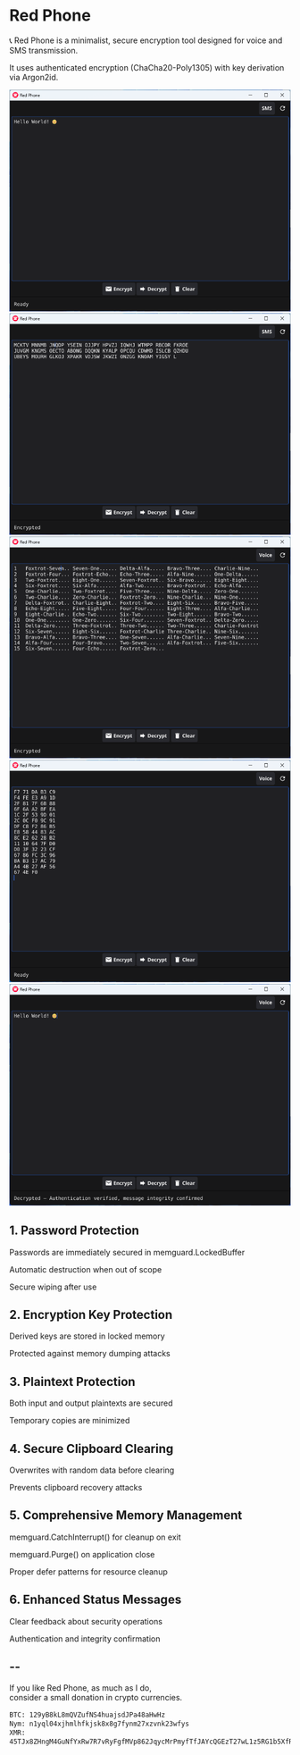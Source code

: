 # Red Phone
📞 Red Phone is a minimalist, secure encryption tool designed for voice and SMS transmission.  

It uses authenticated encryption (ChaCha20-Poly1305) with key derivation via Argon2id. 

![redphone](img/1.png)
![redphone](img/2.png)
![redphone](img/3.png)
![redphone](img/4.png)
![redphone](img/5.png)

## 1. Password Protection  
Passwords are immediately secured in memguard.LockedBuffer  

Automatic destruction when out of scope  

Secure wiping after use  

## 2. Encryption Key Protection  
Derived keys are stored in locked memory  

Protected against memory dumping attacks  

## 3. Plaintext Protection  
Both input and output plaintexts are secured  

Temporary copies are minimized  

## 4. Secure Clipboard Clearing  
Overwrites with random data before clearing  

Prevents clipboard recovery attacks  

## 5. Comprehensive Memory Management  
memguard.CatchInterrupt() for cleanup on exit  

memguard.Purge() on application close  

Proper defer patterns for resource cleanup  

## 6. Enhanced Status Messages  
Clear feedback about security operations    

Authentication and integrity confirmation  

## --
If you like Red Phone, as much as I do,  
consider a small donation in crypto currencies.

```  
BTC: 129yB8kL8mQVZufNS4huajsdJPa48aHwHz  
Nym: n1yql04xjhmlhfkjsk8x8g7fynm27xzvnk23wfys  
XMR: 45TJx8ZHngM4GuNfYxRw7R7vRyFgfMVp862JqycMrPmyfTfJAYcQGEzT27wL1z5RG1b5XfRPJk97KeZr1svK8qES2z1uZrS
```
